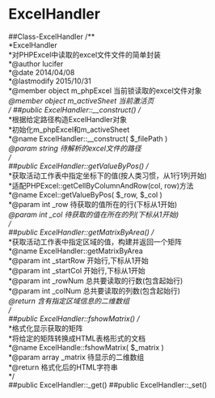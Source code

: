 # ExcelHandler
##Class-ExcelHandler
/**  
 *ExcelHandler  
 *对PHPExcel中读取的excel文件文件的简单封装  
 *@author lucifer  
 *@date 2014/04/08  
 *@lastmodify 2015/10/31  
 *@member  object  m_phpExcel		当前锁读取的excel文件对象  
 *@member  object  m_activeSheet	当前激活页	  
 */
##public ExcelHandler::__construct()
/**  
*根据给定路径构造ExcelHandler对象  
*初始化m_phpExcel和m_activeSheet   
*@name ExcelHandler::__construct( $_filePath )  
*@param string 待解析的excel文件的路径  
*/  
##public ExcelHandler::getValueByPos()
/**  
*获取活动工作表中指定坐标下的值(按人类习惯，从1行1列开始)  
*适配PHPExcel::getCellByColumnAndRow(col, row)方法  
*@name Excel::getValueByPos( $_row, $_col )  
*@param int _row  待获取的值所在的行(下标从1开始)  
*@param int _col	待获取的值在所在的列(下标从1开始)  
*/  
##public ExcelHandler::getMatrixByArea()
/**  
*获取活动工作表中指定区域的值，构建并返回一个矩阵  
*@name ExcelHandler::getMatrixByArea  
*@param int _startRow  开始行,下标从1开始  
*@param int  _startCol  开始行,下标从1开始  
*@param int  _rowNum 总共要读取的行数(包含起始行)  
*@param int  _colNum 总共要读取的列数(包含起始行)  
*@return 含有指定区域信息的二维数组  
*/  
##public ExcelHandler::fshowMatrix()
/**  
*格式化显示获取的矩阵  
*将给定的矩阵转换成HTML表格形式的文档  
*@name ExcelHandle::fshowMatrix( $_matrix )  
*@param array _matrix 待显示的二维数组  
*@return 格式化后的HTML字符串  
*/  
##public ExcelHandler::_get()
##public ExcelHandler::_set()